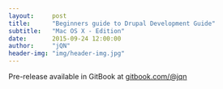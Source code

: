 ```yaml
---
layout:     post
title:      "Beginn­ers gu­ide to­ Drupa­l Deve­lopmen­t Guide"
subtitle:   "Mac OS X - Edition"
date:       2015-09-24 12:00:00
author:     "jQN"
header-img: "img/header-img.jpg"
---
```


<p>Pre-release available in GitBook at <a href="https://www.gitbook.com/book/jqn/beginners-guide-to-drupal-development/details">gitbook.com/@jqn</a></p>


<!-- <a href="#">
    <img src="{{ site.baseurl }}/img/post-sample-image.jpg" alt="Post Sample Image">
</a>
<span class="caption text-muted">To go places and do things that have never been done before – that’s what living is all about.</span> -->

<!-- <p>Placeholder text by <a href="http://spaceipsum.com/">Space Ipsum</a>. Photographs by <a href="https://www.flickr.com/photos/nasacommons/">NASA on The Commons</a>.</p> -->
